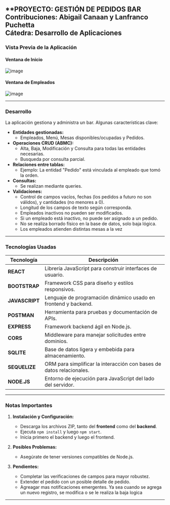 **PROYECTO: GESTIÓN DE PEDIDOS BAR  
**Contribuciones**: Abigail Canaan y Lanfranco Puchetta  
**Cátedra**: Desarrollo de Aplicaciones  
---

### **Vista Previa de la Aplicación**

#### Ventana de Inicio  
![image](https://github.com/user-attachments/assets/3f2bc9fb-fa7d-423d-923f-3b111bab808f)

#### Ventana de Empleados  
![image](https://github.com/user-attachments/assets/2933c257-054b-4a3d-8f77-f506a265baab)

---

### **Desarrollo**

La aplicación gestiona y administra un bar. Algunas características clave:  
- **Entidades gestionadas:**  
  - Empleados, Menú, Mesas disponibles/ocupadas y Pedidos.  
- **Operaciones CRUD (ABMC):**  
  - Alta, Baja, Modificación y Consulta para todas las entidades necesarias.
  - Busqueda por consulta parcial.
- **Relaciones entre tablas:**  
  - Ejemplo: La entidad "Pedido" está vinculada al empleado que tomó la orden.  
- **Consultas:**  
  - Se realizan mediante queries.
- **Validaciones:**  
  - Control de campos vacíos, fechas (los pedidos a futuro no son válidos), y cantidades (no menores a 0).  
  - Longitud de los campos de texto según corresponda.  
  - Empleados inactivos no pueden ser modificados.  
  - Si un empleado está inactivo, no puede ser asignado a un pedido.  
  - No se realiza borrado físico en la base de datos, solo baja lógica.
  - Los empleados atienden distintas mesas a la vez

---

### **Tecnologías Usadas**

| Tecnología  | Descripción                                                             |
|-------------|-------------------------------------------------------------------------|
| **REACT**   | Librería JavaScript para construir interfaces de usuario.              |
| **BOOTSTRAP** | Framework CSS para diseño y estilos responsivos.                    |
| **JAVASCRIPT** | Lenguaje de programación dinámico usado en frontend y backend.     |
| **POSTMAN** | Herramienta para pruebas y documentación de APIs.                     |
| **EXPRESS** | Framework backend ágil en Node.js.                                    |
| **CORS**    | Middleware para manejar solicitudes entre dominios.                   |
| **SQLITE**  | Base de datos ligera y embebida para almacenamiento.                  |
| **SEQUELIZE** | ORM para simplificar la interacción con bases de datos relacionales. |
| **NODE.JS** | Entorno de ejecución para JavaScript del lado del servidor.           |

---

### **Notas Importantes**

1. **Instalación y Configuración:**  
   - Descarga los archivos ZIP, tanto del **frontend** como del **backend**.  
   - Ejecuta `npm install` y luego `npm start`.  
   - Inicia primero el backend y luego el frontend.  

2. **Posibles Problemas:**  
   - Asegúrate de tener versiones compatibles de Node.js.  

3. **Pendientes:**  
   - Completar las verificaciones de campos para mayor robustez.
   - Extender el pedido con un posible detalle de pedido.
   - Agreagar mas notificaciones emergentes. Ya sea cuando se agrega un nuevo registro, se modifica o se le realiza la baja logica

---

